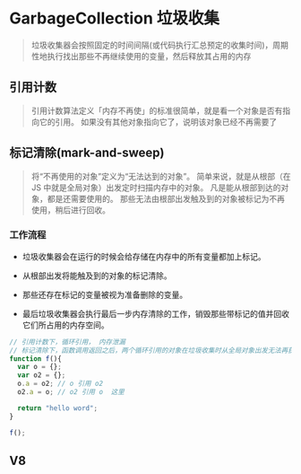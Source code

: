 # GarbageCollection 垃圾收集

> 垃圾收集器会按照固定的时间间隔(或代码执行汇总预定的收集时间)，周期性地执行找出那些不再继续使用的变量，然后释放其占用的内存

## 引用计数

> 引用计数算法定义「内存不再使」的标准很简单，就是看一个对象是否有指向它的引用。 如果没有其他对象指向它了，说明该对象已经不再需要了

## 标记清除(mark-and-sweep)

> 将“不再使用的对象”定义为“无法达到的对象”。 简单来说，就是从根部（在 JS 中就是全局对象）出发定时扫描内存中的对象。 凡是能从根部到达的对象，都是还需要使用的。 那些无法由根部出发触及到的对象被标记为不再使用，稍后进行回收。

### 工作流程

- 垃圾收集器会在运行的时候会给存储在内存中的所有变量都加上标记。

- 从根部出发将能触及到的对象的标记清除。

- 那些还存在标记的变量被视为准备删除的变量。

- 最后垃圾收集器会执行最后一步内存清除的工作，销毁那些带标记的值并回收它们所占用的内存空间。

```JavaScript
// 引用计数下，循环引用， 内存泄漏
// 标记清除下，函数调用返回之后，两个循环引用的对象在垃圾收集时从全局对象出发无法再获取他们的引用，会被垃圾收集器回收
function f(){
  var o = {};
  var o2 = {};
  o.a = o2; // o 引用 o2
  o2.a = o; // o2 引用 o  这里

  return "hello word";
}

f();

```

## V8
